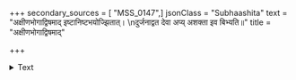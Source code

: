 +++
secondary_sources = [ "MSS_0147",]
jsonClass = "Subhaashita"
text = "अक्षीणभोगाद्विषमाद् इष्टानिष्टभयोज्झितात्।  \nदुर्जनाद्वत देवा अप्य् अशक्ता इव बिभ्यति॥"
title = "अक्षीणभोगाद्विषमाद्"

+++

<details><summary>Text</summary>

अक्षीणभोगाद्विषमाद् इष्टानिष्टभयोज्झितात्।  
दुर्जनाद्वत देवा अप्य् अशक्ता इव बिभ्यति॥
</details>
